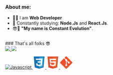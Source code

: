 <!-- <div align="center">
</div
<br>
-->
### About me:

  
- 👨‍💻 I am **Web Developer** 
- 👀 Constantly studying: **Node.Js** and **React.Js**.
- 😎🚀 <b>⁠"My name is Constant Evolution"</b>.

<br>
### That's all folks 😎
<div>
  <a href="https://github.com/jairojrdv">
  <img height="180em" src="https://github-readme-stats.vercel.app/api?username=jairojrdv&show_icons=true&theme=dracula&include_all_commits=true&count_private=true"/>
  <img height="180em" src="https://github-readme-stats.vercel.app/api/top-langs/?username=jairojrdv&layout=compact&langs_count=16&theme=dracula"/>
</div>
<p align="left">
  <a href="https://www.javascript.com/" target="_blank">
    <img
      src="https://tadeuesteves.files.wordpress.com/2014/01/javascript-logo.png"
      alt="Javascript"
      width="40"
      height="40"
    />
  </a>
  <a href="https://developer.mozilla.org/pt-BR/docs/Web/CSS" target="_blank">
    <img
      src="https://raw.githubusercontent.com/devicons/devicon/master/icons/css3/css3-original.svg"
      alt="CSS"
      width="40"
      height="40"
    />
  </a>
  <a
    href="https://developer.mozilla.org/pt-BR/docs/Web/HTML"
    target="_blank"
  >
    <img
      src="https://raw.githubusercontent.com/devicons/devicon/master/icons/html5/html5-original.svg"
      alt="HTML"
      width="40"
      height="40"
    />
  </a>
  <a href="https://git-scm.com/" target="_blank">
    <img
      src="https://raw.githubusercontent.com/devicons/devicon/master/icons/git/git-original.svg"
      alt="Git"
      width="40"
      height="40"
    />
  </a>
  
</p>

